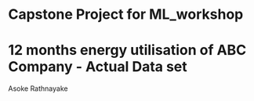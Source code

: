 # Capstone Project for ML_workshop
# 12 months energy utilisation of ABC Company - Actual Data set
Asoke Rathnayake 

